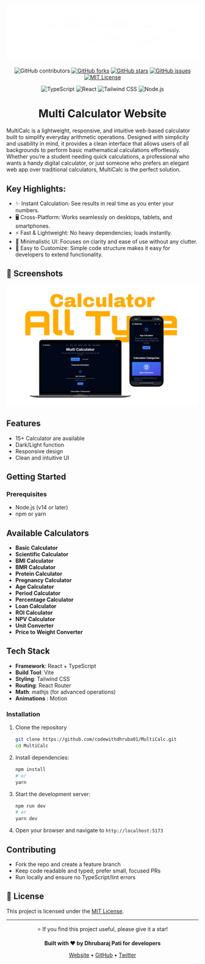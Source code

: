 <div align="center">

![Banner](public/Screenshoot/multicalculator.png)

![GitHub contributors](https://img.shields.io/github/contributors/codewithdhruba01/MultiCalc?color=lightgrey)
[![GitHub forks](https://img.shields.io/github/forks/codewithdhruba01/MultiCalc?color=lightgrey)](https://github.com/codewithdhruba01/MultiCalc/network)
[![GitHub stars](https://img.shields.io/github/stars/codewithdhruba01/MultiCalc?color=lightgrey)](https://github.com/codewithdhruba01/MultiCalc/stargazers)
[![GitHub issues](https://img.shields.io/github/issues/codewithdhruba01/MultiCalc?color=lightgrey)](https://github.com/codewithdhruba01/MultiCalc/issues)
[![MIT License](https://img.shields.io/badge/license-MIT-lightgrey)](./LICENSE)

![TypeScript](https://img.shields.io/badge/TypeScript-3178C6?style=for-the-badge&logo=typescript&logoColor=white)
![React](https://img.shields.io/badge/React-20232A?style=for-the-badge&logo=react&logoColor=61DAFB)
![Tailwind CSS](https://img.shields.io/badge/Tailwind_CSS-06B6D4?style=for-the-badge&logo=tailwind-css&logoColor=white)
![Node.js](https://img.shields.io/badge/Node.js-339933?style=for-the-badge&logo=node.js&logoColor=white)

# Multi Calculator Website

</div>

MultiCalc is a lightweight, responsive, and intuitive web-based calculator built to simplify everyday arithmetic operations. Designed with simplicity and usability in mind, it provides a clean interface that allows users of all backgrounds to perform basic mathematical calculations effortlessly.
Whether you’re a student needing quick calculations, a professional who wants a handy digital calculator, or just someone who prefers an elegant web app over traditional calculators, MultiCalc is the perfect solution.

## Key Highlights:

- ✨ Instant Calculation: See results in real time as you enter your numbers.
- 🖥️ Cross-Platform: Works seamlessly on desktops, tablets, and smartphones.
- ⚡ Fast & Lightweight: No heavy dependencies; loads instantly.
- 🎨 Minimalistic UI: Focuses on clarity and ease of use without any clutter.
- 🔧 Easy to Customize: Simple code structure makes it easy for developers to extend functionality.

## 📸 Screenshots

![MultiCalc Screenshot](./public/Screenshoot/template.png)

## Features

- 15+ Calculator are available
- Dark/Light function
- Responsive design
- Clean and intuitive UI

## Getting Started

### Prerequisites

- Node.js (v14 or later)
- npm or yarn

## Available Calculators

- **Basic Calculator**
- **Scientific Calculator**
- **BMI Calculator**
- **BMR Calculator**
- **Protein Calculator**
- **Pregnancy Calculator**
- **Age Calculator**
- **Period Calculator**
- **Percentage Calculator**
- **Loan Calculator**
- **ROI Calculator**
- **NPV Calculator**
- **Unit Converter**
- **Price to Weight Converter**

## Tech Stack

- **Framework**: React + TypeScript
- **Build Tool**: Vite
- **Styling**: Tailwind CSS
- **Routing**: React Router
- **Math**: mathjs (for advanced operations)
- **Animations** : Motion

### Installation

1. Clone the repository
   ```bash
   git clone https://github.com/codewithdhruba01/MultiCalc.git
   cd MultiCalc
   ````
2. Install dependencies:
   ```bash
   npm install
   # or
   yarn
   ```
3. Start the development server:
   ```bash
   npm run dev
   # or
   yarn dev
   ```
4. Open your browser and navigate to `http://localhost:5173`


## Contributing

- Fork the repo and create a feature branch
- Keep code readable and typed; prefer small, focused PRs
- Run locally and ensure no TypeScript/lint errors

## 📄 License

This project is licensed under the [MIT License](LICENSE).

---

<div align="center">
   
⭐ If you find this project useful, please give it a star!

**Built with ❤️ by Dhrubaraj Pati for developers**

[Website](https://codewithdhruba.netlify.app/) • [GitHub](https://github.com/codewithdhruba01) • [Twitter](https://x.com/codewithdhruba)

</div>
